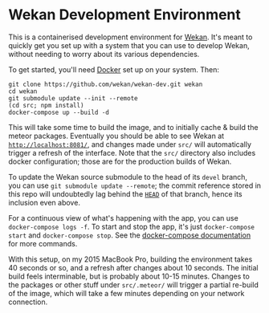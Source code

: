 # Wekan Development Environment

This is a containerised development environment for [Wekan](/wekan/wekan). It's meant to quickly
get you set up with a system that you can use to develop Wekan, without needing to worry about its
various dependencies.

To get started, you'll need [Docker](https://www.docker.com/products/docker) set up on your system.
Then:

```
git clone https://github.com/wekan/wekan-dev.git wekan
cd wekan
git submodule update --init --remote
(cd src; npm install)
docker-compose up --build -d
```

This will take some time to build the image, and to initially cache & build the meteor packages.
Eventually you should be able to see Wekan at [`http://localhost:8081/`](http://localhost:8081/), and changes made under
`src/` will automatically trigger a refresh of the interface. Note that the `src/` directory also
includes docker configuration; those are for the production builds of Wekan.

To update the Wekan source submodule to the head of its `devel` branch, you can use
`git submodule update --remote`; the commit reference stored in this repo will undoubtedly lag
behind the [`HEAD`](https://github.com/wekan/wekan/commits/devel) of that branch, hence its
inclusion even above.

For a continuous view of what's happening with the app, you can use `docker-compose logs -f`. To
start and stop the app, it's just `docker-compose start` and `docker-compose stop`. See the
[docker-compose documentation](https://docs.docker.com/compose/reference/) for more commands.

With this setup, on my 2015 MacBook Pro, building the environment takes 40 seconds or so, and a
refresh after changes about 10 seconds. The initial build feels interminable, but is probably about
10-15 minutes. Changes to the packages or other stuff under `src/.meteor/` will trigger a partial
re-build of the image, which will take a few minutes depending on your network connection.
